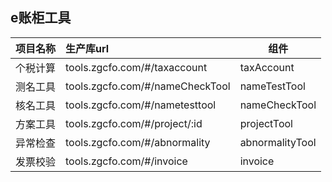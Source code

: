 
## e账柜工具

项目名称 | 生产库url | 组件
--- |:-- |---
个税计算|tools.zgcfo.com/#/taxaccount|taxAccount
测名工具|tools.zgcfo.com/#/nameCheckTool|nameTestTool
核名工具|tools.zgcfo.com/#/nametesttool|nameCheckTool
方案工具|tools.zgcfo.com/#/project/:id|projectTool
异常检查|tools.zgcfo.com/#/abnormality|abnormalityTool
发票校验|tools.zgcfo.com/#/invoice|invoice
